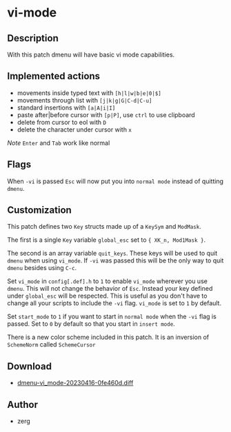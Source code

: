vi-mode
=======
Description
-----------
With this patch dmenu will have basic vi mode capabilities. 

Implemented actions
-------------------
* movements inside typed text with `[h|l|w|b|e|0|$]`
* movements through list with `[j|k|g|G|C-d|C-u]`
* standard insertions with `[a|A|i|I]`
* paste after|before cursor with `[p|P]`, use `ctrl` to use clipboard
* delete from cursor to eol with `D`
* delete the character under cursor with `x`

*Note* `Enter` and `Tab` work like normal

Flags
-----
When `-vi` is passed `Esc` will now put you into `normal mode` instead of
quitting `dmenu`.

Customization
-------------
This patch defines two `Key` structs made up of a `KeySym` and `ModMask`.

The first is a single `Key` variable `global_esc` set to `{ XK_n, Mod1Mask }`. 

The second is an array variable `quit_keys`. These keys will be used to quit
`dmenu` when using `vi_mode`. If `-vi` was passed this will be the only way to
quit `dmenu` besides using `C-c`.

Set `vi_mode` in `config[.def].h` to `1` to enable `vi_mode` wherever you use
`dmenu`. This will not change the behavior of `Esc`. Instead  your key defined
under `global_esc` will be respected. This is useful as you don't have to change
all your scripts to include the `-vi` flag.  `vi_mode` is set to `1` by default.

Set `start_mode` to `1` if you want to start in `normal mode` when the `-vi`
flag is passed.  Set to `0` by default so that you start in `insert mode`.

There is a new color scheme included in this patch.  It is an inversion of 
`SchemeNorm` called `SchemeCursor`

Download
--------
* [dmenu-vi_mode-20230416-0fe460d.diff](dmenu-vi_mode-20230416-0fe460d.diff)

Author
------
* zerg <zergrusherncrusher at disroot.org>
